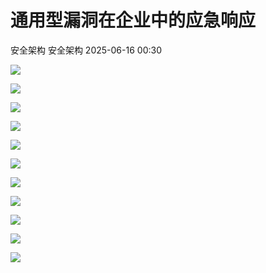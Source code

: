 #  通用型漏洞在企业中的应急响应  
安全架构  安全架构   2025-06-16 00:30  
  
![](https://mmbiz.qpic.cn/mmbiz_png/lwEekEbzmGxW1FR9jX8glCQGaxN28NJvLD2IYvicu5dL3wb1chYwfm0p7MibEGB95ib4Ph2dyqo1bbYv7UsYuEibxA/640?wx_fmt=png "")  
  
![](https://mmbiz.qpic.cn/mmbiz_png/lwEekEbzmGxW1FR9jX8glCQGaxN28NJvX2HsjNFjicZ7pMxj5wwucxZgVmkRdbVUKA3ibvpPib86RvrO5zO8HTatA/640?wx_fmt=png "")  
  
![](https://mmbiz.qpic.cn/mmbiz_png/lwEekEbzmGxW1FR9jX8glCQGaxN28NJvFAMaW284bECLDzvWOk2ibLAc4XgCcM7VjAR4nLCS0lHqBINfZUwMyAg/640?wx_fmt=png "")  
  
![](https://mmbiz.qpic.cn/mmbiz_png/lwEekEbzmGxW1FR9jX8glCQGaxN28NJvPQah7kPI8EaBVfbqiaypSLgcnY7DQvialWD7iapGc5AicrbPpGF3C8EYiaA/640?wx_fmt=png "")  
  
![](https://mmbiz.qpic.cn/mmbiz_png/lwEekEbzmGxW1FR9jX8glCQGaxN28NJvt8icacujJb3ibWC4FYqj9zBVjYHrEiaw10niaqMn39xgyNTaVJKDeBibA1Q/640?wx_fmt=png "")  
  
![](https://mmbiz.qpic.cn/mmbiz_png/lwEekEbzmGxW1FR9jX8glCQGaxN28NJvqv2y7x4FNuQY3BCd6ZXorsfXZxTmMs0YW4ZicHc4YYicVVucUuIvuickQ/640?wx_fmt=png "")  
  
![](https://mmbiz.qpic.cn/mmbiz_png/lwEekEbzmGxW1FR9jX8glCQGaxN28NJvIItRKTSZ0Tic69mjH0pt1ibEsT80rgwAEfRJldCmjicxtELEVFib787PyQ/640?wx_fmt=png "")  
  
![](https://mmbiz.qpic.cn/mmbiz_png/lwEekEbzmGxW1FR9jX8glCQGaxN28NJvMNFWHsO8I85Ru0vOGnlgpicts4mTokehEaI46CO6dcoHnspxiaqgo56w/640?wx_fmt=png "")  
  
![](https://mmbiz.qpic.cn/mmbiz_png/lwEekEbzmGxW1FR9jX8glCQGaxN28NJvwRtZLsuYrvbcpFaMKqAy8WcxM5TTyeL3iaXQjGFOH5RzYXIZJD8Inkw/640?wx_fmt=png "")  
  
![](https://mmbiz.qpic.cn/mmbiz_png/lwEekEbzmGxW1FR9jX8glCQGaxN28NJviam5XcsX5gHE1ic7vnTDibQzngMAeSfibmCuwAdOsKBSTXET8CMQibcOR1A/640?wx_fmt=png "")  
  
![](https://mmbiz.qpic.cn/mmbiz_jpg/lwEekEbzmGyuYEjULjVtS0xOAIX4QuZT7vicWWrALgrlkR057YEjNsf7bFJ2vr2RHVvXrOYrwkx3HACzlE90N1Q/640?wx_fmt=jpeg&from=appmsg "")  
  
  
